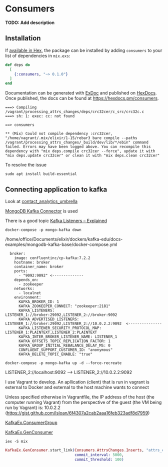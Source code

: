 # Consumers

**TODO: Add description**

## Installation

If [available in Hex](https://hex.pm/docs/publish), the package can be installed
by adding `consumers` to your list of dependencies in `mix.exs`:

```elixir
def deps do
  [
    {:consumers, "~> 0.1.0"}
  ]
end
```

Documentation can be generated with [ExDoc](https://github.com/elixir-lang/ex_doc)
and published on [HexDocs](https://hexdocs.pm). Once published, the docs can
be found at <https://hexdocs.pm/consumers>.

```
===> Compiling /vagrant/processing_attrs_changes/deps/crc32cer/c_src/crc32c.c
===> sh: 1: exec: cc: not found

==> consumers

** (Mix) Could not compile dependency :crc32cer, "/home/vagrant/.mix/elixir/1-15/rebar3 bare compile --paths /vagrant/processing_attrs_changes/_build/dev/lib/*/ebin" command failed. Errors may have been logged above. You can recompile this dependency with "mix deps.compile crc32cer --force", update it with "mix deps.update crc32cer" or clean it with "mix deps.clean crc32cer"

```

To resolve the issue
```
sudo apt install build-essential
```


## Connecting application to kafka

Look at [contact_analytics_umbrella](https://github.com/AlexeyAlexey/contact_analytics_umbrella/tree/feture/custom-attrs-mongodb)

[MongoDB Kafka Connector](https://www.mongodb.com/docs/kafka-connector/current/quick-start/#std-label-kafka-quick-start) is used


There is a good topic [Kafka Listeners – Explained](https://www.confluent.io/blog/kafka-listeners-explained/)


```
docker-compose -p mongo-kafka down
```

/home/office/Documents/elixir/dockers/kafka-edu/docs-examples/mongodb-kafka-base/docker-compose.yml


```
  broker:
    image: confluentinc/cp-kafka:7.2.2
    hostname: broker
    container_name: broker
    ports:
      - "9092:9092" <--------------
    depends_on:
      - zookeeper
    networks:
      - localnet
    environment:
      KAFKA_BROKER_ID: 1
      KAFKA_ZOOKEEPER_CONNECT: "zookeeper:2181"
      KAFKA_LISTENERS: LISTENER_1://broker:29092,LISTENER_2://broker:9092
      KAFKA_ADVERTISED_LISTENERS: LISTENER_1://broker:29092,LISTENER_2://10.0.2.2:9092  <---------------
      KAFKA_LISTENER_SECURITY_PROTOCOL_MAP: LISTENER_1:PLAINTEXT,LISTENER_2:PLAINTEXT
      KAFKA_INTER_BROKER_LISTENER_NAME: LISTENER_1
      KAFKA_OFFSETS_TOPIC_REPLICATION_FACTOR: 1
      KAFKA_GROUP_INITIAL_REBALANCE_DELAY_MS: 0
      CONFLUENT_SUPPORT_CUSTOMER_ID: "anonymous"
      KAFKA_DELETE_TOPIC_ENABLE: "true"
```

```
docker-compose -p mongo-kafka up -d --force-recreate
```

LISTENER_2://localhost:9092 --> LISTENER_2://10.0.2.2:9092

I use Vagrant to develop. An apllication (client) that is run in vagrant is external to Docker and external to the host machine wants to connect

Unless specified otherwise in Vagrantfile, the IP address of the host (the computer running Vagrant) from the perspective of the guest (the VM being run by Vagrant) is: 10.0.2.2 (https://gist.github.com/lsloan/6f4307a2cab2aaa16feb323adf8d7959)


[KafkaEx.ConsumerGroup](https://hexdocs.pm/kafka_ex/KafkaEx.ConsumerGroup.html)

[KafkaEx.GenConsumer](https://hexdocs.pm/kafka_ex/KafkaEx.GenConsumer.html)


```shell
iex -S mix
```


```elixir
KafkaEx.GenConsumer.start_link(Consumers.AttrsChanges.Inserts, "attrs_changes_insets_group", "contact_analytics.contacts", 0,
                               commit_interval: 5000,
                               commit_threshold: 100)
```